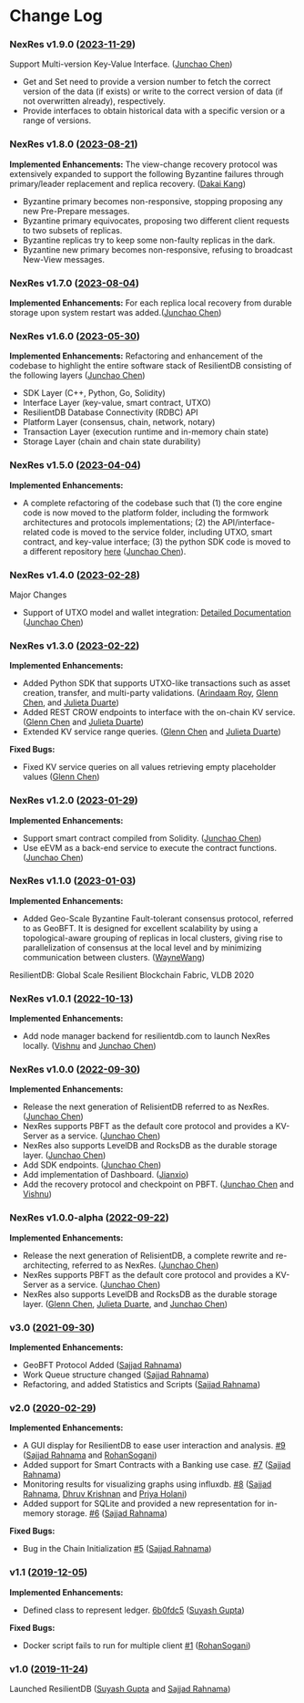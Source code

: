 # Change Log

### NexRes v1.9.0 ([2023-11-29](https://github.com/resilientdb/resilientdb/releases/tag/nexres-v1.9.0))

Support Multi-version Key-Value Interface. ([Junchao Chen](https://github.com/cjcchen))

* Get and Set need to provide a version number to fetch the correct version of the data (if exists) or write to the correct version of data (if not overwritten already), respectively.
* Provide interfaces to obtain historical data with a specific version or a range of versions.


### NexRes v1.8.0 ([2023-08-21](https://github.com/resilientdb/resilientdb/releases/tag/nexres-v1.8.0))

**Implemented Enhancements:** The view-change recovery protocol was extensively expanded to support the following Byzantine failures through primary/leader replacement and replica recovery. ([Dakai Kang](https://github.com/DakaiKang))

* Byzantine primary becomes non-responsive, stopping proposing any new Pre-Prepare messages.
* Byzantine primary equivocates, proposing two different client requests to two subsets of replicas.
* Byzantine replicas try to keep some non-faulty replicas in the dark.
* Byzantine new primary becomes non-responsive, refusing to broadcast New-View messages.

### NexRes v1.7.0 ([2023-08-04](https://github.com/resilientdb/resilientdb/releases/tag/nexres-v1.7.0))

**Implemented Enhancements:** For each replica local recovery from durable storage upon system restart was added.([Junchao Chen](https://github.com/cjcchen))


### NexRes v1.6.0 ([2023-05-30](https://github.com/resilientdb/resilientdb/releases/tag/nexres-v1.6.0))

**Implemented Enhancements:** Refactoring and enhancement of the codebase to highlight the entire software stack of ResilientDB consisting of the following layers ([Junchao Chen](https://github.com/cjcchen))

* SDK Layer (C++, Python, Go, Solidity)
* Interface Layer (key-value, smart contract, UTXO)
* ResilientDB Database Connectivity (RDBC) API
* Platform Layer (consensus, chain, network, notary)
* Transaction Layer (execution runtime and in-memory chain state)
* Storage Layer (chain and chain state durability)


### NexRes v1.5.0 ([2023-04-04](https://github.com/resilientdb/resilientdb/releases/tag/nexres-v1.5.0))

**Implemented Enhancements:** 
* A complete refactoring of the codebase such that (1) the core engine code is now moved to the platform folder, including the formwork architectures and protocols implementations; (2) the API/interface-related code is moved to the service folder, including UTXO, smart contract, and key-value interface;  (3) the python SDK code is moved to a different repository [here](https://github.com/resilientdb/sdk) ([Junchao Chen](https://github.com/cjcchen)).

### NexRes v1.4.0 ([2023-02-28](https://github.com/resilientdb/resilientdb/releases/tag/nexres-v.1.4.0))
Major Changes
* Support of UTXO model and wallet integration: [Detailed Documentation](https://blog.resilientdb.com/2023/02/12/GettingStartedOnUtxo.html) ([Junchao Chen](https://github.com/cjcchen))


### NexRes v1.3.0 ([2023-02-22](https://github.com/resilientdb/resilientdb/releases/tag/nexres-v1.3.0))

**Implemented Enhancements:** 
* Added Python SDK that supports UTXO-like transactions such as asset creation, transfer, and multi-party validations. ([Arindaam Roy](https://github.com/royari), [Glenn Chen](https://github.com/glenn-chen), and [Julieta Duarte](https://github.com/juduarte00))
* Added REST CROW endpoints to interface with the on-chain KV service. ([Glenn Chen](https://github.com/glenn-chen) and [Julieta Duarte](https://github.com/juduarte00))
* Extended KV service range queries. ([Glenn Chen](https://github.com/glenn-chen) and [Julieta Duarte](https://github.com/juduarte00))

**Fixed Bugs:**
* Fixed KV service queries on all values retrieving empty placeholder values ([Glenn Chen](https://github.com/glenn-chen))

### NexRes v1.2.0 ([2023-01-29](https://github.com/resilientdb/resilientdb/releases/tag/nexres-v1.2.0))

**Implemented Enhancements:** 
* Support smart contract compiled from Solidity. ([Junchao Chen](https://github.com/cjcchen)) 
* Use eEVM as a back-end service to execute the contract functions. ([Junchao Chen](https://github.com/cjcchen))

### NexRes v1.1.0 ([2023-01-03](https://github.com/resilientdb/resilientdb/releases/tag/nexres-v1.1.0))

**Implemented Enhancements:** 

* Added Geo-Scale Byzantine Fault-tolerant consensus protocol, referred to as GeoBFT. It is designed for excellent scalability by using a topological-aware grouping of replicas in local clusters, giving rise to parallelization of consensus at the local level and by minimizing communication between clusters. ([WayneWang](https://github.com/WayneJa))

ResilientDB: Global Scale Resilient Blockchain Fabric, VLDB 2020

### NexRes v1.0.1 ([2022-10-13](https://github.com/resilientdb/resilientdb/releases/tag/nexres-v1.0.1))

**Implemented Enhancements:** 

* Add node manager backend for resilientdb.com to launch NexRes locally. ([Vishnu](https://github.com/sheshavpd) and [Junchao Chen](https://github.com/cjcchen))

### NexRes v1.0.0 ([2022-09-30](https://github.com/resilientdb/resilientdb/releases/tag/nexres-v1.0.0))

**Implemented Enhancements:** 

* Release the next generation of RelisientDB referred to as NexRes. ([Junchao Chen](https://github.com/cjcchen))
* NexRes supports PBFT as the default core protocol and provides a KV-Server as a service. ([Junchao Chen](https://github.com/cjcchen))
* NexRes also supports LevelDB and RocksDB as the durable storage layer. ([Junchao Chen](https://github.com/cjcchen))
* Add SDK endpoints. ([Junchao Chen](https://github.com/cjcchen))
* Add implementation of Dashboard. ([Jianxio](https://github.com/jyu25utk))
* Add the recovery protocol and checkpoint on PBFT. ([Junchao Chen](https://github.com/cjcchen) and [Vishnu](https://github.com/sheshavpd))


### NexRes v1.0.0-alpha ([2022-09-22](https://github.com/resilientdb/resilientdb/releases/tag/nexres-alpha))

**Implemented Enhancements:** 
* Release the next generation of RelisientDB, a complete rewrite and re-architecting, referred to as NexRes. ([Junchao Chen](https://github.com/cjcchen))
* NexRes supports PBFT as the default core protocol and provides a KV-Server as a service. ([Junchao Chen](https://github.com/cjcchen))
* NexRes also supports LevelDB and RocksDB as the durable storage layer. ([Glenn Chen](https://github.com/glenn-chen), [Julieta Duarte](https://github.com/juduarte00), and [Junchao Chen](https://github.com/cjcchen))


### v3.0 ([2021-09-30](https://github.com/resilientdb/resilientdb/releases/tag/v3.0))

**Implemented Enhancements:** 
* GeoBFT Protocol Added ([Sajjad Rahnama](https://github.com/sajjadrahnama))
* Work Queue structure changed ([Sajjad Rahnama](https://github.com/sajjadrahnama))
* Refactoring, and added Statistics and Scripts ([Sajjad Rahnama](https://github.com/sajjadrahnama))


### v2.0 ([2020-02-29](https://github.com/resilientdb/resilientdb/releases/tag/v2.0))

**Implemented Enhancements:** 
* A GUI display for ResilientDB to ease user interaction and analysis. [#9](https://github.com/resilientdb/resilientdb/issues/9) ([Sajjad Rahnama](https://github.com/sajjadrahnama) and [RohanSogani](https://github.com/RohanSogani))
* Added support for Smart Contracts with a Banking use case. [#7](https://github.com/resilientdb/resilientdb/issues/7) ([Sajjad Rahnama](https://github.com/sajjadrahnama))
* Monitoring results for visualizing graphs using influxdb. [#8](https://github.com/resilientdb/resilientdb/issues/8) ([Sajjad Rahnama](https://github.com/sajjadrahnama), [Dhruv Krishnan](https://github.com/DhruvKrish) and [Priya Holani](https://github.com/Holani))
* Added support for SQLite and provided a new representation for in-memory storage. [#6](https://github.com/resilientdb/resilientdb/issues/6) ([Sajjad Rahnama](https://github.com/sajjadrahnama))

**Fixed Bugs:**
* Bug in the Chain Initialization [#5](https://github.com/resilientdb/resilientdb/issues/5) ([Sajjad Rahnama](https://github.com/sajjadrahnama))


### v1.1 ([2019-12-05](https://github.com/resilientdb/resilientdb/releases/tag/v1.1)) 

**Implemented Enhancements:**
* Defined class to represent ledger. [6b0fdc5](https://github.com/resilientdb/resilientdb/commit/56f500fe5e4749c45f57dc8e62d12bc7a218ce69) ([Suyash Gupta](https://github.com/gupta-suyash))

**Fixed Bugs:**
* Docker script fails to run for multiple client [#1](https://github.com/resilientdb/resilientdb/issues/1) ([RohanSogani](https://github.com/RohanSogani))	

### v1.0 ([2019-11-24](https://github.com/resilientdb/resilientdb/releases/tag/v1.0)) 

Launched ResilientDB ([Suyash Gupta](https://github.com/gupta-suyash) and [Sajjad Rahnama](https://github.com/sajjadrahnama))


